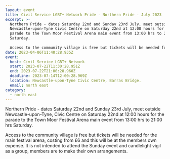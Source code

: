 ```yaml
---
layout: event
title: Civil Service LGBT+ Network Pride - Northern Pride - July 2023
excerpt: >-
  Northern Pride - dates Saturday 22nd and Sunday 23rd July, meet outside
  Newcastle-upon-Tyne Civic Centre on Saturday 22nd at 12:00 hours for the
  parade to the Town Moor Festival Arena main event from 13:00 hrs to 21:00 hrs
  Saturday.
    
  Access to the community village is free but tickets will be needed for the main festival arena, costing from £6 and this will be at the members own expense.  It is not intended to attend the Sunday event and candlelight vigil as a group, members are to make their own arrangements. 
date: 2023-04-06T11:40:28.935Z
event:
  host: Civil Service LGBT+ Network
  start: 2023-07-22T11:30:28.951Z
  end: 2023-07-22T21:00:28.960Z
  deadline: 2023-07-14T12:00:28.969Z
  location: Newcastle-upon-Tyne Civic Centre, Barras Bridge.
  email: north east
category:
  - north east
---
```

Northern Pride - dates Saturday 22nd and Sunday 23rd July, meet outside Newcastle-upon-Tyne, Civic Centre on Saturday 22nd at 12:00 hours for the parade to the Town Moor Festival Arena main event from 13:00 hrs to 21:00 hrs Saturday.

Access to the community village is free but tickets will be needed for the main festival arena, costing from £6 and this will be at the members own expense.  It is not intended to attend the Sunday event and candlelight vigil as a group, members are to make their own arrangements.
